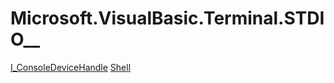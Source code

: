 ﻿
# Microsoft.VisualBasic.Terminal.STDIO__

[I_ConsoleDeviceHandle](T-Microsoft.VisualBasic.Terminal.STDIO__.I_ConsoleDeviceHandle.md)
[Shell](T-Microsoft.VisualBasic.Terminal.STDIO__.Shell.md)


